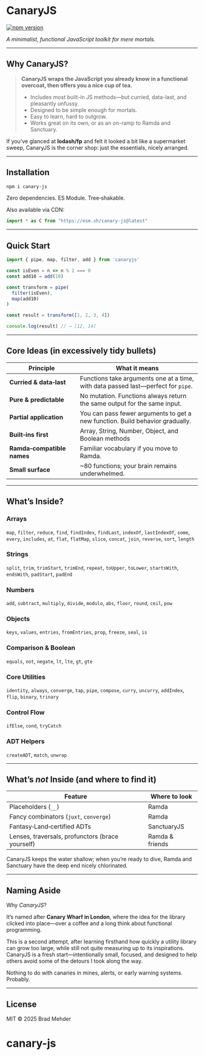 # CanaryJS

[![npm version](https://img.shields.io/npm/v/canary-js.svg)](https://www.npmjs.com/package/canary-js)


*A minimalist, functional JavaScript toolkit for mere mortals.*

---

## Why CanaryJS?

> **CanaryJS wraps the JavaScript you already know in a functional overcoat, then offers you a nice cup of tea.**
>
> * Includes most built-in JS methods—but curried, data-last, and pleasantly unfussy.
> * Designed to be simple enough for mortals.
> * Easy to learn, hard to outgrow.
> * Works great on its own, or as an on-ramp to Ramda and Sanctuary.

If you’ve glanced at **lodash/fp** and felt it looked a bit like a supermarket sweep, CanaryJS is the corner shop: just the essentials, nicely arranged.

---

## Installation

```bash
npm i canary-js
```

Zero dependencies. ES Module. Tree‑shakable.

Also available via CDN:

```js
import * as C from "https://esm.sh/canary-js@latest"
```

---

## Quick Start

```js
import { pipe, map, filter, add } from 'canaryjs'

const isEven = n => n % 2 === 0
const add10 = add(10)

const transform = pipe(
  filter(isEven),
  map(add10)
)

const result = transform([1, 2, 3, 4])

console.log(result) // → [12, 14]
```

---

## Core Ideas (in excessively tidy bullets)

| Principle                  | What it means                                                                     |
| -------------------------- | --------------------------------------------------------------------------------- |
| **Curried & data‑last**    | Functions take arguments one at a time, with data passed last—perfect for `pipe`. |
| **Pure & predictable**     | No mutation. Functions always return the same output for the same input.          |
| **Partial application**    | You can pass fewer arguments to get a new function. Build behavior gradually.     |
| **Built‑ins first**        | Array, String, Number, Object, and Boolean methods       |
| **Ramda‑compatible names** | Familiar vocabulary if you move to Ramda.                                               |
| **Small surface**          | \~80 functions; your brain remains underwhelmed.                                 |

---

## What’s Inside?

### Arrays

`map`, `filter`, `reduce`, `find`, `findIndex`, `findLast`, `indexOf`, `lastIndexOf`, `some`, `every`, `includes`, `at`, `flat`, `flatMap`, `slice`, `concat`, `join`, `reverse`, `sort`, `length`

### Strings

`split`, `trim`, `trimStart`, `trimEnd`, `repeat`, `toUpper`, `toLower`, `startsWith`, `endsWith`, `padStart`, `padEnd`

### Numbers

`add`, `subtract`, `multiply`, `divide`, `modulo`, `abs`, `floor`, `round`, `ceil`, `pow`

### Objects

`keys`, `values`, `entries`, `fromEntries`, `prop`, `freeze`, `seal`, `is`

### Comparison & Boolean

`equals`, `not`, `negate`, `lt`, `lte`, `gt`, `gte`

### Core Utilities

`identity`, `always`, `converge`, `tap`, `pipe`, `compose`, `curry`, `uncurry`, `addIndex`, `flip`, `binary`, `trinary`

### Control Flow

`ifElse`, `cond`, `tryCatch`

### ADT Helpers

`createADT`, `match`, `unwrap`

---

## What’s *not* Inside (and where to find it)

| Feature                                          | Where to look   |
| ------------------------------------------------ | --------------- |
| Placeholders (`__`)                              | Ramda           |
| Fancy combinators (`juxt`, `converge`)           | Ramda           |
| Fantasy‑Land‑certified ADTs                      | SanctuaryJS     |
| Lenses, traversals, profunctors (brace yourself) | Ramda & friends |


CanaryJS keeps the water shallow; when you’re ready to dive, Ramda and Sanctuary have the deep end nicely chlorinated.

---

## Naming Aside

Why *CanaryJS*?

It’s named after **Canary Wharf in London**, where the idea for the library clicked into place—over a coffee and a long think about functional programming.

This is a second attempt, after learning firsthand how quickly a utility library can grow too large, while still not quite measuring up to its inspirations. CanaryJS is a fresh start—intentionally small, focused, and designed to help others avoid some of the detours I took along the way.

Nothing to do with canaries in mines, alerts, or early warning systems. Probably.

---

## License

MIT © 2025 Brad Mehder
# canary-js
